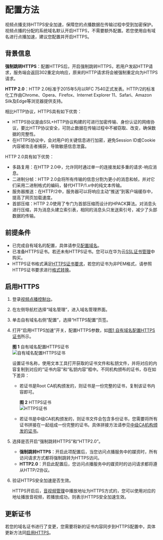 # 配置方法<a name="vod_01_0075"></a>

视频点播支持HTTPS安全加速，保障您的点播数据在传输过程中受到加密保护。视频点播的分配的系统域名默认开启HTTPS，不需要额外配置。若您使用自有域名进行点播加速，建议您配置并开启HTTPS。

## 背景信息<a name="section17639133317573"></a>

**强制跳转HTTPS**：配置HTTPS后，开启强制跳转HTTPS，若用户发起HTTP请求，服务端会返回302重定向响应，原来的HTTP请求将会被强制重定向为HTTPS请求。

**HTTP 2.0**：HTTP 2.0标准于2015年5月以RFC 7540正式发表。HTTP/2的标准化工作由Chrome、Opera、Firefox、Internet Explorer 11、Safari、Amazon Silk及Edge等浏览器提供支持。

相比HTTP协议，HTTPS具有如下优势：

-   HTTPS协议是由SSL+HTTP协议构建的可进行加密传输、身份认证的网络协议，要比HTTP协议安全，可防止数据在传输过程中不被窃取、改变，确保数据的完整性。
-   在HTTPS协议中，会对用户的关键信息进行加密，避免Session ID或Cookie内容被攻击者捕获，导致敏感信息泄露。

HTTP 2.0具有如下优势：

-   多路复用：在HTTP 2.0中，允许同时通过单一的连接发起多重的请求-响应消息。
-   二进制分帧：HTTP 2.0会将所有传输的信息分割为更小的消息和帧，并对它们采用二进制格式的编码，替代HTTP/1.x中的纯文本传输。
-   服务器推送：在HTTP/2中，服务器可以将响应主动“推送”到客户端缓存中，提高了网页加载速度。
-   首部压缩：HTTP 2.0使用了专门为首部压缩而设计的HPACK算法。对消息头进行压缩，并为消息头建立索引表，相同的消息头只发送索引号，减少了头部数据的传输。

## 前提条件<a name="section534713171495"></a>

-   已完成自有域名的配置，具体请参见[配置域名](配置域名.md)。
-   已准备HTTPS证书。若还未有HTTPS证书。您可以在华为云[SSL证书管理](https://www.huaweicloud.com/product/scm.html)中购买。
-   HTTPS证书格式满足[HTTPS证书要求](HTTPS证书要求.md)，若您的证书为非PEM格式，请参照HTTPS证书要求进行[格式转换](HTTPS证书要求.md#zh-cn_topic_0064907759_section6645502812116)。

## 启用HTTPS<a name="section11464111118173"></a>

1.  登录[视频点播控制台](https://console.huaweicloud.com/vod)。
2.  在左侧导航栏选择“域名管理”，进入域名管理界面。
3.  单击自有域名右侧“配置”，选择“HTTPS配置“页签。
4.  打开“启用HTTPS加速”开关，配置HTTPS参数，如[图1 自有域名配置HTTPS证书](#fig826053720484)所示。

    **图 1**  自有域名配置HTTPS证书<a name="fig826053720484"></a>  
    ![](figures/自有域名配置HTTPS证书.png "自有域名配置HTTPS证书")

    设置证书名称，使用文本工具打开获取的证书文件和私钥文件，并将对应的内容复制到对应的“证书内容”和“私钥内容”框中。不同机构颁布的证书，存在如下差异：

    -   若证书是Root CA机构颁发的，则证书是一份完整的证书，复制该证书内容即可。

        **图 2**  HTTPS证书<a name="fig1772992014433"></a>  
        ![](figures/HTTPS证书.png "HTTPS证书")

    -   若证书是中级CA机构颁发的，则证书文件会包含多份证书，您需要将所有证书拼接在一起组成一份完整的证书。具体拼接方法请参见[中级CA机构颁发的证书](HTTPS证书要求.md#zh-cn_topic_0064907759_section23934614192754)。

5.  选择是否开启“强制跳转HTTPS”和“HTTP2.0”。
    -   **强制跳转HTTPS**：开启此项配置后，当您访问点播服务中的媒资时，所有访问请求方式都将强制跳转为HTTPS访问。
    -   **HTTP2.0**：开启此配置后，您访问点播服务中的媒资时的访问请求都将遵从HTTP/2协议。

6.  验证HTTPS安全加速是否生效。

    HTTPS开启后，[音视频管理](音视频管理.md)中播放地址为HTTPS方式的，您可以使用对应的地址播放音视频，若播放成功，则表示HTTPS安全加速生效。


## 更新证书<a name="section611031916585"></a>

若您的域名证书进行了变更，您需要将新的证书内容同步到HTTPS配置中，具体更新方法同[启用HTTPS](#section11464111118173)。


